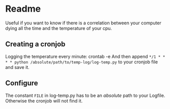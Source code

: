 # Readme
Useful if you want to know if there is a correlation between your computer dying all the time and the temperature of your cpu.

## Creating a cronjob
Logging the temperature every minute:
    crontab -e
And then append `*/1 * * * * python /absolute/path/to/temp-log/log-temp.py` to your cronjob file and save it.

## Configure
The constant `FILE` in log-temp.py has to be an _absolute_ path to your Logfile. Otherwise the cronjob will not find it.
